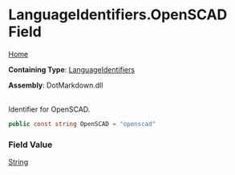 # LanguageIdentifiers\.OpenSCAD Field

[Home](../../../README.md)

**Containing Type**: [LanguageIdentifiers](../README.md)

**Assembly**: DotMarkdown\.dll

\
Identifier for OpenSCAD\.

```csharp
public const string OpenSCAD = "openscad"
```

### Field Value

[String](https://docs.microsoft.com/en-us/dotnet/api/system.string)

